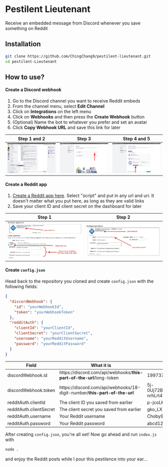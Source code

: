 # Pestilent Lieutenant
Receive an embedded message from Discord whenever you save something on Reddit

## Installation
```bash
git clone https://github.com/ChingChang9/pestilent-lieutenant.git
cd pestilent-Lieutenant
```

## How to use?
#### Create a Discord webhook
1. Go to the Discord channel you want to receive Reddit embeds
2. From the channel menu, select **Edit Channel**
3. Click on **Integrations** on the left menu
4. Click on **Webhooks** and then press the **Create Webhook** button
5. (Optional) Name the bot to whatever you prefer and set an avatar
6. Click **Copy Webhook URL** and save this link for later

Step 1 and 2 | Step 3 | Step 4 and 5
-|-|-
![Discord step 1 and 2](./examples/1&2.jpg) | ![Discord step 3](./examples/3.jpg) | ![Discord step 4 and 5](./examples/4&5.jpg)

#### Create a Reddit app
1. [Create a Reddit app here](https://www.reddit.com/prefs/apps). Select "script" and put in any url and uri. It doesn't matter what you put here, as long as they are valid links
2. Save your client ID and client secret on the dashboard for later

Step 1 | Step 2
-|-
![Reddit step 1](./examples/6.jpg) | ![Reddit step 2](./examples/7.jpg)

#### Create `config.json`
Head back to the repository you cloned and create `config.json` with the following fields:
```json
{
  "discordWebhook": {
    "id": "yourWebhookId",
    "token": "yourWebhookToken"
  },
  "redditAuth": {
    "clientId": "yourClientId",
    "clientSecret": "yourClientSecret",
    "username": "yourRedditUsername",
    "password": "yourRedditPassword"
  }
}
```
Field | What it is | Example
-|-|-
discordWebhook.id | <span>https://</span>discord.com/api/webhooks/**this-part-of-the-url**/long-token | 199737254929760256
discordWebhook.token | <span>https://</span>discord.com/api/webhooks/18-digit-number/**this-part-of-the-url** | 5j-0Uj72BkzYcRt1rL56wVdm7OCIixAAL-nrhLrt41QSw9yDa3jdbT8dFSiRcDjDoeEp
redditAuth.clientId | The client ID you saved from earlier | p-jcoLKBynTLew
redditAuth.clientSecret | The client secret you saved from earlier | gko_LXELoV07ZBNUXrvWZfzE3aI
redditAuth.username | Your Reddit username | Choby9
redditAuth.password | Your Reddit password | abcd1234

After creating `config.json`, you're all set! Now go ahead and run `index.js` with
```bash
node .
```
and enjoy the Reddit posts while I pour this pestilence into your ear...
